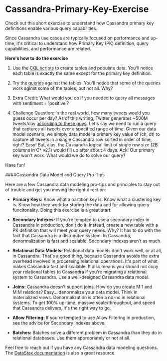 # Cassandra-Primary-Key-Exercise
Check out this short exercise to understand how Cassandra  primary key definitions enable various query capabilities.

Since Cassandra use cases are typically focused on performance and up-time, it's critical to understand how Primary Key (PK) definition, query capabilities, and performance are related.

**Here's how to do the exercise**

1) Use the [CQL scripts](https://github.com/RichReffner/Cassandra-Primary-Key-Exercise/blob/rich-mods-1/Cassandra-Primary-Key-Tables-Data.cql) to create tables and populate data. You'll notice each table is exactly the same except for the primary key definition.

2) Try the [queries](https://github.com/RichReffner/Cassandra-Primary-Key-Exercise/blob/master/Cassandra-Primary-Key-Queries.cql) against the tables. You'll notice that some of the queries work aginst some of the tables, but not all. Why?

3) Extra Credit: What would you do if you needed to query all messages with sentiment = 'positive'?

4) Challenge Question: In the real world, how many tweets would you guess occur per day? As of this writing, Twitter generates ~500M tweets/day [according to these guys](http://www.internetlivestats.com/twitter-statistics/). Let's say we need to run a query that captures all tweets over a specified range of time. Given our data model scenario, we simply data model a primary key value of (ch, dt) to capture all tweets in a single Cassandra row sorted in order of time, right? Easy! But, alas, the Cassandra logical limit of single row size (2B columns in C* v2.1) would fill up after about 4 days. Ack! Our primary key won't work. What would we do to solve our query?

Have fun!

####Cassandra Data Model and Query Pro-Tips

Here are a few Cassandra data modeling pro-tips and principles to stay out of trouble and get you moving the right direction:
- **Primary Keys:** Know what a partition key is. Know what a clustering key is. Know how they work for storing the data and for allowing query funcitonality. Doing this exercise is a great start.

- **Secondary Indexes:** If you're tempted to use a secondary index in Cassandra in production, don't do it. Instead, create a new table with a PK definition that will meet your query needs. Why? It has to do with the fact that Cassandra is a distributed system. In Cassandra, denormalization is fast and scalable. Secondary indexes aren't as much.

- **Relational Data Models:** Relational data models don't work well, or at all, in Cassandra. That's a good thing, because Cassandra avoids the extra overhead involved in processing relational operations. It's part of what makes Cassandra fast and scalable. It also means you should not copy your relational tables to Cassandra if you're migrating a relational system to Cassandra. Use a well-designed Cassandra data model.

- **Joins:** Cassandra doesn't support joins. How do you create M:1 and M:M relations? Easy... denormalize your data model. Think in materialized views. Denormalization is often a no-no in relational systems. To get 100% up-time, massive scale/throughput, and speed that Cassandra delivers, it's the right way to go.

- **Allow Filtering:** If you're tempted to use Allow Filtering in production, see the advice for Secondary Indexes above.

- **Batches:** Batches solve a different problem in Cassandra than they do in relational databases. Use them appropriately or not at all.

Feel free to reach out if you have any Cassandra data modeling questions. The [DataStax documentation](http://docs.datastax.com/) is also a great resource.
